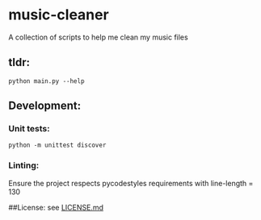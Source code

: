 # music-cleaner
A collection of scripts to help me clean my music files


## tldr:
```
python main.py --help
```


## Development:

### Unit tests:
```
python -m unittest discover
```

### Linting:
Ensure the project respects pycodestyles requirements with line-length = 130


##License:
see [LICENSE.md](./LICENSE.md)

